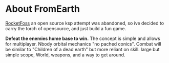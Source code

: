 # About FromEarth

<a href="https://github.com/cmdrflexo/RocketFOSS">RocketFoss</a> an open source ksp attempt was abandoned, so ive decided to carry the torch of opensource, and just build a fun game.

**Defeat the enemies home base to win.** The concept is simple and allows for multiplayer. Nbody orbital mechanics "no pached conics". Combat will be similar to "Children of a dead earth" but more reliant on skill. large but simple scope, World, weapons, and a way to get around.
